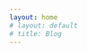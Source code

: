 ```yaml
---
layout: home
# layout: default
# title: Blog
---
```

<!-- <h1>Latest Posts</h1> -->

<!-- <ul> -->
<!--   {% for post in site.posts %} -->
<!--     <li> -->
<!--       <h2><a href="{{ post.url }}">{{ post.title }}</a></h2> -->
<!--       {{ post.excerpt }} -->
<!--     </li> -->
<!--   {% endfor %} -->
<!-- </ul> -->

